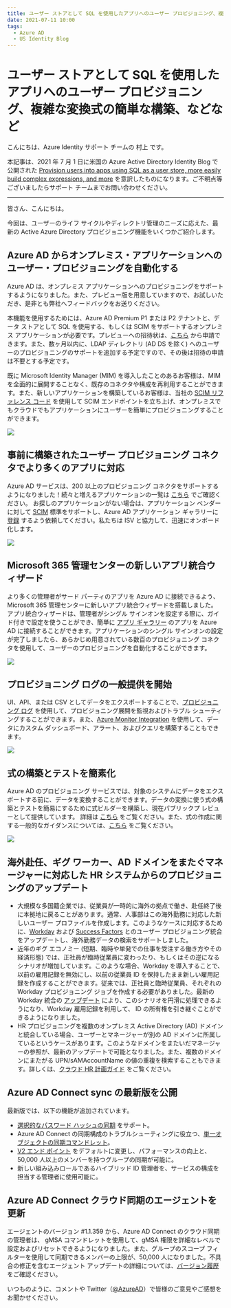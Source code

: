 ```yaml
---
title: ユーザー ストアとして SQL を使用したアプリへのユーザー プロビジョニング、複雑な変換式の簡単な構築、などなど
date: 2021-07-11 10:00
tags:
  - Azure AD
  - US Identity Blog
---
```


# ユーザー ストアとして SQL を使用したアプリへのユーザー プロビジョニング、複雑な変換式の簡単な構築、などなど

こんにちは、Azure Identity サポート チームの 村上 です。

本記事は、2021 年 7 月 1 日に米国の Azure Active Directory Identity Blog で公開された [Provision users into apps using SQL as a user store, more easily build complex expressions, and more](https://techcommunity.microsoft.com/t5/azure-active-directory-identity/provision-users-into-apps-using-sql-as-a-user-store-more-easily/ba-p/2464364) を意訳したものになります。ご不明点等ございましたらサポート チームまでお問い合わせください。

----

皆さん、こんにちは。

今回は、ユーザーのライフ サイクルやディレクトリ管理のニーズに応えた、最新の Active Azure Directory プロビジョニング機能をいくつかご紹介します。

## Azure AD からオンプレミス・アプリケーションへのユーザー・プロビジョニングを自動化する

Azure AD は、オンプレミス アプリケーションへのプロビジョニングをサポートするようになりました。また、プレビュー版を用意していますので、お試しいただき、是非とも弊社へフィードバックをお送りください。

本機能を使用するためには、Azure AD Premium P1 または P2 テナントと、データ ストアとして SQL を使用する、もしくは SCIM をサポートするオンプレミス アプリケーションが必要です。プレビューへの招待状は、[こちら](https://aka.ms/onpremprovisioningpublicpreviewaccess) から申請できます。また、数ヶ月以内に、LDAP ディレクトリ (AD DS を除く) へのユーザーのプロビジョニングのサポートを追加する予定ですので、その後は招待の申請は不要とする予定です。

既に Microsoft Identity Manager (MIM) を導入したことのあるお客様は、MIM を全面的に展開することなく、既存のコネクタや構成を再利用することができます。また、新しいアプリケーションを構築しているお客様は、当社の [SCIM リファレンス コード](https://aka.ms/scimreferencecode) を使用して SCIM エンドポイントを立ち上げ、オンプレミスでもクラウドでもアプリケーションにユーザーを簡単にプロビジョニングすることができます。

![](./provision-users-into-apps-using-sql-as-a-user-store-more-easily/AzureAD.png)

## 事前に構築されたユーザー プロビジョニング コネクタでより多くのアプリに対応

Azure AD サービスは、200 以上のプロビジョニング コネクタをサポートするようになりました！続々と増えるアプリケーションの一覧は [こちら](https://docs.microsoft.com/azure/active-directory/saas-apps/tutorial-list) でご確認ください。 お探しのアプリケーションがない場合は、アプリケーション ベンダーに対して [SCIM](https://aka.ms/scimoverview) 標準をサポートし、Azure AD アプリケーション ギャラリーに [登録](https://docs.microsoft.com/azure/active-directory/develop/v2-howto-app-gallery-listing#step-6---submit-your-app) するよう依頼してください。私たちは ISV と協力して、迅速にオンボード化します。

![](./provision-users-into-apps-using-sql-as-a-user-store-more-easily/apps.JPG)

## Microsoft 365 管理センターの新しいアプリ統合ウィザード

より多くの管理者がサード パーティのアプリを Azure AD に接続できるよう、Microsoft 365 管理センターに新しいアプリ統合ウィザードを搭載しました。 アプリ統合ウィザードは、管理者がシングル サインオンを設定する際に、ガイド付きで設定を使うことができ、簡単に [アプリ ギャラリー](https://docs.microsoft.com/en-us/azure/active-directory/saas-apps/tutorial-list) のアプリを Azure AD に接続することができます。アプリケーションのシングル サインオンの設定が完了しましたら、あらかじめ用意されている数百のプロビジョニング コネクタを使用して、ユーザーのプロビジョニングを自動化することができます。

![](./provision-users-into-apps-using-sql-as-a-user-store-more-easily/AppintegrationwithAzureAD.png)

## プロビジョニング ログの一般提供を開始

UI、API、または CSV としてデータをエクスポートすることで、[プロビジョニング ログ](https://docs.microsoft.com/azure/active-directory/reports-monitoring/concept-provisioning-logs) を使用して、プロビジョニング展開を監視およびトラブル シューティングすることができます。また、[Azure Monitor Integration](https://docs.microsoft.com/azure/active-directory/app-provisioning/application-provisioning-log-analytics) を使用して、データにカスタム ダッシュボード、アラート、およびクエリを構築することもできます。

![](./provision-users-into-apps-using-sql-as-a-user-store-more-easily/Woodgrove.png)

## 式の構築とテストを簡素化

Azure AD のプロビジョニング サービスでは、対象のシステムにデータをエクスポートする前に、データを変換することができます。データの変換に使う式の構築とテストを簡易にするために式ビルダーを構築し、現在パブリックプ レビューとして提供しています。 詳細は [こちら](https://docs.microsoft.com/en-us/azure/active-directory/cloud-sync/how-to-expression-builder) をご覧ください。また、式の作成に関する一般的なガイダンスについては、[こちら](https://docs.microsoft.com/en-us/azure/active-directory/cloud-sync/reference-expressions) をご覧ください。

![](./provision-users-into-apps-using-sql-as-a-user-store-more-easily/Expressionbuilder.png)

## 海外赴任、ギグ ワーカー、AD ドメインをまたぐマネージャーに対応した HR システムからのプロビジョニングのアップデート

- 大規模な多国籍企業では、従業員が一時的に海外の拠点で働き、赴任終了後に本拠地に戻ることがあります。通常、人事部はこの海外勤務に対応した新しいユーザー プロファイルを作成します。このようなケースに対応するために、[Workday](https://docs.microsoft.com/en-us/azure/active-directory/app-provisioning/workday-integration-reference#retrieving-international-job-assignments-and-secondary-job-details) および [Success Factors](https://docs.microsoft.com/en-us/azure/active-directory/app-provisioning/sap-successfactors-integration-reference#handling-global-assignment-scenario) とのユーザー プロビジョニング統合をアップデートし、海外勤務データの検索をサポートしました。
- 近年のギグ エコノミー (短期、臨時や単発での仕事を受注する働き方やその経済形態) では、正社員が臨時従業員に変わったり、もしくはその逆になるシナリオが増加しています。このような場合、Workday を導入することで、以前の雇用記録を無効にし、以前の従業員 ID を保持したまま新しい雇用記録を作成することができます。従来では、正社員と臨時従業員、それぞれの Workday プロビジョニング ジョブを作成する必要がありました。最新の Workday 統合の [アップデート](https://docs.microsoft.com/azure/active-directory/app-provisioning/workday-integration-reference#support-for-worker-conversions) により、このシナリオを円滑に処理できるようになり、Workday 雇用記録を利用して、 ID の所有権を引き継ぐことができるようになりました。
- HR プロビジョニングを複数のオンプレミス Active Directory (AD) ドメインと統合している場合、ユーザーとマネージャーが別の AD ドメインに所属しているというケースがあります。このようなドメインをまたいだマネージャーの参照が、最新のアップデートで可能となりました。また、複数のドメインにまたがる UPN/sAMAccountName の値の重複を検索することもできます。詳しくは、[クラウド HR 計画ガイド](https://docs.microsoft.com/azure/active-directory/app-provisioning/plan-cloud-hr-provision#design-hr-provisioning-app-deployment-topology) をご覧ください。

## Azure AD Connect sync の最新版を公開

最新版では、以下の機能が追加されています。

- [選択的なパスワード ハッシュの同期](https://docs.microsoft.com/en-us/azure/active-directory/hybrid/how-to-connect-selective-password-hash-synchronization) をサポート。
- Azure AD Connect の同期構成のトラブルシューティングに役立つ、[単一オブジェクトの同期コマンドレット](https://docs.microsoft.com/en-us/azure/active-directory/hybrid/how-to-connect-single-object-sync)。
- [V2 エンド ポイント](https://docs.microsoft.com/azure/active-directory/hybrid/how-to-connect-sync-endpoint-api-v2) をデフォルトに変更し、パフォーマンスの向上と、50,000 人以上のメンバーを持つグループの同期が可能に。
- 新しい組み込みロールであるハイブリッド ID 管理者を、サービスの構成を担当する管理者に使用可能に。

## Azure AD Connect クラウド同期のエージェントを更新

エージェントのバージョン #1.1.359 から、Azure AD Connect のクラウド同期の管理者は、 gMSA コマンドレットを使用して、gMSA 権限を詳細なレベルで設定およびリセットできるようになりました。また、グループのスコープ フィルターを使用して同期できるメンバーの上限が、50,000 人になりました。不具合の修正を含むエージェント アップデートの詳細については、[バージョン履歴](https://docs.microsoft.com/en-us/azure/active-directory/cloud-sync/reference-version-history) をご確認ください。

いつものように、コメントや Twitter（[@AzureAD](http://twitter.com/azuread)）で皆様のご意見やご感想をお聞かせください。
